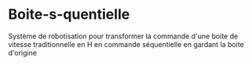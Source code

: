 # Boite-s-quentielle
Système de robotisation pour transformer la commande d'une boite de vitesse traditionnelle en H en commande séquentielle en gardant la boite d'origine
